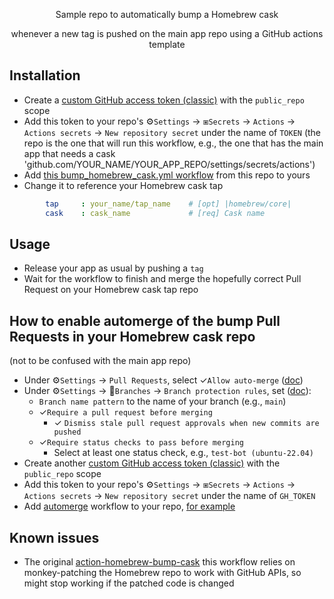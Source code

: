 <p align="center">
Sample repo to automatically bump a Homebrew cask
</p>
<p align="center">  
whenever a new tag is pushed on the main app repo using a GitHub actions template
</p>


## Installation

- Create a [custom GitHub access token (classic)](https://github.com/settings/tokens) with the `public_repo` scope
- Add this token to your repo's ⚙`Settings` → ⧆`Secrets` → `Actions` → `Actions secrets` → `New repository secret` under the name of `TOKEN` (the repo is the one that will run this workflow, e.g., the one that has the main app that needs a cask 'github.com/YOUR_NAME/YOUR_APP_REPO/settings/secrets/actions')
- Add [this bump_homebrew_cask.yml workflow](https://github.com/eugenesvk/homebrew-bump/blob/main/.github/workflows/bump_homebrew_cask.yml) from this repo to yours
- Change it to reference your Homebrew cask tap
```yaml
        tap 	: your_name/tap_name	# [opt] |homebrew/core|
        cask	: cask_name         	# [req] Cask name
```

## Usage

- Release your app as usual by pushing a `tag`
- Wait for the workflow to finish and merge the hopefully correct Pull Request on your Homebrew cask tap repo

## How to enable automerge of the bump Pull Requests in your Homebrew cask repo

(not to be confused with the main app repo)

- Under ⚙`Settings` → `Pull Requests`, select ✓`Allow auto-merge` ([doc](https://docs.github.com/en/repositories/configuring-branches-and-merges-in-your-repository/configuring-pull-request-merges/managing-auto-merge-for-pull-requests-in-your-repository))
- Under ⚙`Settings` → `Branches` → `Branch protection rules`, set ([doc](https://github.com/reitermarkus/automerge#known-issues)):
  - `Branch name pattern` to the name of your branch (e.g., `main`)
  - ✓`Require a pull request before merging`
    - ✓ `Dismiss stale pull request approvals when new commits are pushed`
  - ✓`Require status checks to pass before merging`
    - Select at least one status check, e.g., `test-bot (ubuntu-22.04)`
- Create another [custom GitHub access token (classic)](https://github.com/settings/tokens) with the `public_repo` scope
- Add this token to your repo's ⚙`Settings` → ⧆`Secrets` → `Actions` → `Actions secrets` → `New repository secret` under the name of `GH_TOKEN`
- Add [automerge](https://github.com/reitermarkus/automerge) workflow to your repo, [for example](https://github.com/eugenesvk/homebrew-oculante/blob/main/.github/workflows/automerge.yml)

## Known issues

- The original [action-homebrew-bump-cask](https://github.com/eugenesvk/action-homebrew-bump-cask/blob/master/action.yml) this workflow relies on monkey-patching the Homebrew repo to work with GitHub APIs, so might stop working if the patched code is changed
